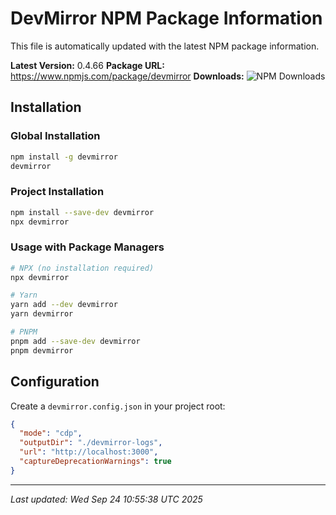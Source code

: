 # DevMirror NPM Package Information

This file is automatically updated with the latest NPM package information.

**Latest Version:** 0.4.66
**Package URL:** https://www.npmjs.com/package/devmirror
**Downloads:** ![NPM Downloads](https://img.shields.io/npm/dm/devmirror)

## Installation

### Global Installation
```bash
npm install -g devmirror
devmirror
```

### Project Installation
```bash
npm install --save-dev devmirror
npx devmirror
```

### Usage with Package Managers
```bash
# NPX (no installation required)
npx devmirror

# Yarn
yarn add --dev devmirror
yarn devmirror

# PNPM
pnpm add --save-dev devmirror
pnpm devmirror
```

## Configuration
Create a `devmirror.config.json` in your project root:

```json
{
  "mode": "cdp",
  "outputDir": "./devmirror-logs",
  "url": "http://localhost:3000",
  "captureDeprecationWarnings": true
}
```

---
*Last updated: Wed Sep 24 10:55:38 UTC 2025*
